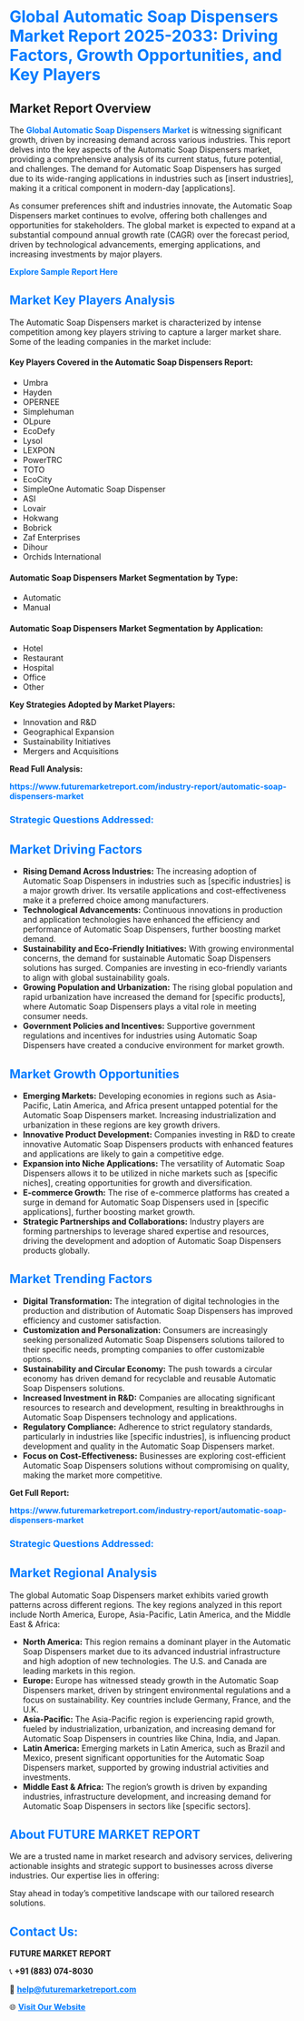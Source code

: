 <h1 style="color: #007BFF;">Global Automatic Soap Dispensers Market Report 2025-2033: Driving Factors, Growth Opportunities, and Key Players</h1>

<section id="overview">
<h2>Market Report Overview</h2>
<p>The <a href="https://www.futuremarketreport.com/industry-report/automatic-soap-dispensers-market" style="color: #007BFF; text-decoration: none;"><strong>Global Automatic Soap Dispensers Market</strong></a> is witnessing significant growth, driven by increasing demand across various industries. This report delves into the key aspects of the Automatic Soap Dispensers market, providing a comprehensive analysis of its current status, future potential, and challenges. The demand for Automatic Soap Dispensers has surged due to its wide-ranging applications in industries such as [insert industries], making it a critical component in modern-day [applications].</p>
<p>As consumer preferences shift and industries innovate, the Automatic Soap Dispensers market continues to evolve, offering both challenges and opportunities for stakeholders. The global market is expected to expand at a substantial compound annual growth rate (CAGR) over the forecast period, driven by technological advancements, emerging applications, and increasing investments by major players.</p>
</section>

<section id="overview">
<p><a href="https://www.futuremarketreport.com/request-sample/reportId=60707" style="color: #007BFF; text-decoration: none;"><strong>Explore Sample Report Here</strong></a></p>
</section>

<section id="key-players">
<h2 style="color: #007BFF;">Market Key Players Analysis</h2>
<p>The Automatic Soap Dispensers market is characterized by intense competition among key players striving to capture a larger market share. Some of the leading companies in the market include:</p>
<h4>Key Players Covered in the Automatic Soap Dispensers Report:</h4>
<ul><li>Umbra</li><li>Hayden</li><li>OPERNEE</li><li>Simplehuman</li><li>OLpure</li><li>EcoDefy</li><li>Lysol</li><li>LEXPON</li><li>PowerTRC</li><li>TOTO</li><li>EcoCity</li><li>SimpleOne Automatic Soap Dispenser</li><li>ASI</li><li>Lovair</li><li>Hokwang</li><li>Bobrick</li><li>Zaf Enterprises</li><li>Dihour</li><li>Orchids International</li></ul>
<h4>Automatic Soap Dispensers Market Segmentation by Type:</h4>
<ul><li>Automatic</li><li>Manual</li></ul>

<h4>Automatic Soap Dispensers Market Segmentation by Application:</h4>
<ul><li>Hotel</li><li>Restaurant</li><li>Hospital</li><li>Office</li><li>Other</li></ul>
<p><strong>Key Strategies Adopted by Market Players:</strong></p>
<ul>
<li>Innovation and R&D</li>
<li>Geographical Expansion</li>
<li>Sustainability Initiatives</li>
<li>Mergers and Acquisitions</li>
</ul>
</section>

<section>
<p><strong>Read Full Analysis: </strong></p><a href="https://www.futuremarketreport.com/industry-report/automatic-soap-dispensers-market" style="color: #007BFF; text-decoration: none;"><strong>https://www.futuremarketreport.com/industry-report/automatic-soap-dispensers-market</strong></a>
<h3 style="color: #007BFF;">Strategic Questions Addressed:</h3>
</section>

<section id="driving-factors">
<h2 style="color: #007BFF;">Market Driving Factors</h2>
<ul>
<li><strong>Rising Demand Across Industries:</strong> The increasing adoption of Automatic Soap Dispensers in industries such as [specific industries] is a major growth driver. Its versatile applications and cost-effectiveness make it a preferred choice among manufacturers.</li>
<li><strong>Technological Advancements:</strong> Continuous innovations in production and application technologies have enhanced the efficiency and performance of Automatic Soap Dispensers, further boosting market demand.</li>
<li><strong>Sustainability and Eco-Friendly Initiatives:</strong> With growing environmental concerns, the demand for sustainable Automatic Soap Dispensers solutions has surged. Companies are investing in eco-friendly variants to align with global sustainability goals.</li>
<li><strong>Growing Population and Urbanization:</strong> The rising global population and rapid urbanization have increased the demand for [specific products], where Automatic Soap Dispensers plays a vital role in meeting consumer needs.</li>
<li><strong>Government Policies and Incentives:</strong> Supportive government regulations and incentives for industries using Automatic Soap Dispensers have created a conducive environment for market growth.</li>
</ul>
</section>

<section id="growth-opportunities">
<h2 style="color: #007BFF;">Market Growth Opportunities</h2>
<ul>
<li><strong>Emerging Markets:</strong> Developing economies in regions such as Asia-Pacific, Latin America, and Africa present untapped potential for the Automatic Soap Dispensers market. Increasing industrialization and urbanization in these regions are key growth drivers.</li>
<li><strong>Innovative Product Development:</strong> Companies investing in R&D to create innovative Automatic Soap Dispensers products with enhanced features and applications are likely to gain a competitive edge.</li>
<li><strong>Expansion into Niche Applications:</strong> The versatility of Automatic Soap Dispensers allows it to be utilized in niche markets such as [specific niches], creating opportunities for growth and diversification.</li>
<li><strong>E-commerce Growth:</strong> The rise of e-commerce platforms has created a surge in demand for Automatic Soap Dispensers used in [specific applications], further boosting market growth.</li>
<li><strong>Strategic Partnerships and Collaborations:</strong> Industry players are forming partnerships to leverage shared expertise and resources, driving the development and adoption of Automatic Soap Dispensers products globally.</li>
</ul>
</section>

<section id="trending-factors">
<h2 style="color: #007BFF;">Market Trending Factors</h2>
<ul>
<li><strong>Digital Transformation:</strong> The integration of digital technologies in the production and distribution of Automatic Soap Dispensers has improved efficiency and customer satisfaction.</li>
<li><strong>Customization and Personalization:</strong> Consumers are increasingly seeking personalized Automatic Soap Dispensers solutions tailored to their specific needs, prompting companies to offer customizable options.</li>
<li><strong>Sustainability and Circular Economy:</strong> The push towards a circular economy has driven demand for recyclable and reusable Automatic Soap Dispensers solutions.</li>
<li><strong>Increased Investment in R&D:</strong> Companies are allocating significant resources to research and development, resulting in breakthroughs in Automatic Soap Dispensers technology and applications.</li>
<li><strong>Regulatory Compliance:</strong> Adherence to strict regulatory standards, particularly in industries like [specific industries], is influencing product development and quality in the Automatic Soap Dispensers market.</li>
<li><strong>Focus on Cost-Effectiveness:</strong> Businesses are exploring cost-efficient Automatic Soap Dispensers solutions without compromising on quality, making the market more competitive.</li>
</ul>
</section>

<section>
<p><strong>Get Full Report: </strong></p><a href="https://www.futuremarketreport.com/industry-report/automatic-soap-dispensers-market" style="color: #007BFF; text-decoration: none;"><strong>https://www.futuremarketreport.com/industry-report/automatic-soap-dispensers-market</strong></a>
<h3 style="color: #007BFF;">Strategic Questions Addressed:</h3>
</section>


<section id="regional-analysis">
<h2 style="color: #007BFF;">Market Regional Analysis</h2>
<p>The global Automatic Soap Dispensers market exhibits varied growth patterns across different regions. The key regions analyzed in this report include North America, Europe, Asia-Pacific, Latin America, and the Middle East & Africa:</p>
<ul>
<li><strong>North America:</strong> This region remains a dominant player in the Automatic Soap Dispensers market due to its advanced industrial infrastructure and high adoption of new technologies. The U.S. and Canada are leading markets in this region.</li>
<li><strong>Europe:</strong> Europe has witnessed steady growth in the Automatic Soap Dispensers market, driven by stringent environmental regulations and a focus on sustainability. Key countries include Germany, France, and the U.K.</li>
<li><strong>Asia-Pacific:</strong> The Asia-Pacific region is experiencing rapid growth, fueled by industrialization, urbanization, and increasing demand for Automatic Soap Dispensers in countries like China, India, and Japan.</li>
<li><strong>Latin America:</strong> Emerging markets in Latin America, such as Brazil and Mexico, present significant opportunities for the Automatic Soap Dispensers market, supported by growing industrial activities and investments.</li>
<li><strong>Middle East & Africa:</strong> The region’s growth is driven by expanding industries, infrastructure development, and increasing demand for Automatic Soap Dispensers in sectors like [specific sectors].</li>
</ul>
</section>

<footer>
<h2 style="color: #007BFF;">About FUTURE MARKET REPORT</h2>
<p>We are a trusted name in market research and advisory services, delivering actionable insights and strategic support to businesses across diverse industries. Our expertise lies in offering:</p>

<p>Stay ahead in today’s competitive landscape with our tailored research solutions.</p>

<h2 style="color: #007BFF;">Contact Us:</h2>
<p><strong>FUTURE MARKET REPORT</strong></p>
<p>📞 <strong>+91 (883) 074-8030</strong></p>
<p>📧 <strong><a href="mailto:help@futuremarketreport.com" style="color: #007BFF;">help@futuremarketreport.com</a></strong></p>
<p>🌐 <strong><a href="https://www.futuremarketreport.com/" style="color: #007BFF;">Visit Our Website</a></strong></p>
</footer>